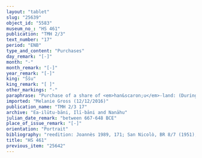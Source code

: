```yaml
---
layout: "tablet"
slug: "25639"
object_id: "5583"
museum_no_: "HS 461"
publication: "TMH 2/3"
text_number: "17"
period: "ENB"
type_and_content: "Purchases"
day_remark: "[-]"
month: "-"
month_remark: "[-]"
year_remark: "[-]"
king: "Ššu"
king_remark: "[ ]"
other_markings: "-"
paraphrase: "Purchase of a share of <em>han&scaron;u</em>-land: (During times of hardship) <strong>A</strong> purchases one half share (<em>mi&scaron;li zitti</em>) of <em>han&scaron;u</em>-land belonging to <strong>C </strong>for 12 shekels of silver in pieces (<em>&scaron;ibirtu</em>) from <strong>B<sub>1</sub></strong> and <strong>B<sub>2</sub></strong>. The sold land reaches from the Old Canal to the dyke (<em>kil&acirc;tu</em>). The measured area (<em>mi&scaron;ihtu</em>) of its ditch (<em>sūru</em>) beneath (<em>&scaron;upālu</em>) the town of Bēl-iqbi is 13 square cubits (22.75 m<sup>2</sup>). The transaction is concluded in the presence of the governor (<em>&scaron;ākin ṭēmi</em>) of Borsippa (Nab&ucirc;-bēl-&scaron;umāti//Iliya) and the bishop (<em>&scaron;atammu</em>) of Ezida (Nab&ucirc;-nādin-&scaron;umi//Nūr-Papsukkal). The main part of the witness list together with the date and other possible text parts are broken. The few names preserved from the witness list are incomplete and described as &ldquo;broken&rdquo; (<em>hep&ucirc;</em>).<br /> <br /> <strong>A</strong> = Arad-Sutīti//(Ea-)ilūtu-bāni; <strong>B<sub>1</sub></strong> = Zākiru//Iddin-Papsukkal; <strong>B<sub>2</sub></strong> = Ra&scaron;i-ili//Iddin-Papsukkal; <strong>C</strong> = Nādin-ahi//(Ea-)ilūtu-bāni"
imported: "Melanie Gross (12/12/2016)"
publication_name: "TMH 2/3 17"
archive: "Ea-ilūtu-bāni, Ilī-bāni and Nanāhu"
julian_date_remark: "between 667-648 BCE"
place_of_issue_remark: "[-]"
orientation: "Portrait"
bibliography: "reedition: Joannès 1989, 171; San Nicolò, BR 8/7 (1951), no. 7 (transliteration, translation)."
title: "HS 461"
previous_item: "25642"
---
```

